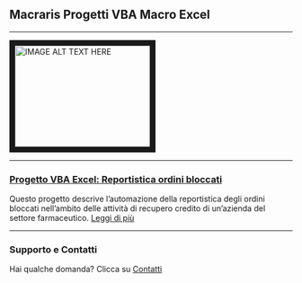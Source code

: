 ## Macraris Progetti VBA Macro Excel
****

<a href="http://www.youtube.com/watch?feature=player_embedded&v=GsoZaRI1gBI
" target="_blank"><img src="http://img.youtube.com/vi/GsoZaRI1gBI/0.jpg" 
alt="IMAGE ALT TEXT HERE" width="240" height="180" border="10" /></a>

*****

### [Progetto VBA Excel: Reportistica ordini bloccati](https://macraris-consulenza.github.io/ordini-bloccati-excel-vba/)
Questo progetto descrive l’automazione della reportistica degli ordini bloccati nell’ambito delle attività di recupero credito di un’azienda del settore farmaceutico. [Leggi di più](https://macraris-consulenza.github.io/ordini-bloccati-excel-vba/)

****



### Supporto e Contatti

Hai qualche domanda? Clicca su [Contatti](http://www.macraris.com/contatti)
